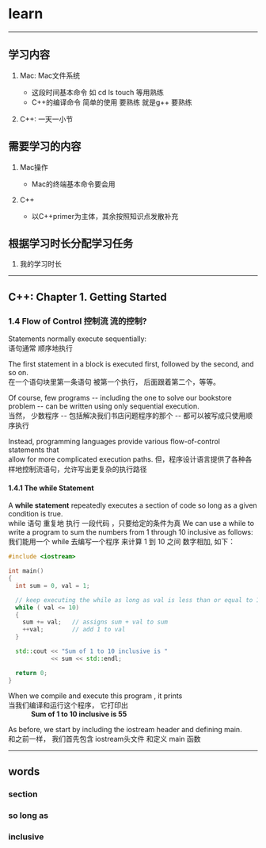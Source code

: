 # learn
---
## 学习内容
1. Mac: Mac文件系统
   * 这段时间基本命令 如 cd ls touch 等用熟练
   * C++的编译命令 简单的使用 要熟练 就是g++ 要熟练

2. C++: 一天一小节

## 需要学习的内容
1. Mac操作
   * Mac的终端基本命令要会用

2. C++
    * 以C++primer为主体，其余按照知识点发散补充

## 根据学习时长分配学习任务
1. 我的学习时长

---
## C++: Chapter 1. Getting Started
### 1.4 Flow of Control 控制流  流的控制?
Statements normally execute sequentially:  
语句通常 顺序地执行    

The first statement in a block is executed first, followed by the second, and so on.  
在一个语句块里第一条语句 被第一个执行， 后面跟着第二个，等等。

Of course, few programs -- including the one to solve our bookstore problem -- can be written using only sequential execution.  
当然， 少数程序 -- 包括解决我们书店问题程序的那个 -- 都可以被写成只使用顺序执行

Instead, programming languages provide various flow-of-control statements that  
allow for more complicated execution paths.
但，程序设计语言提供了各种各样地控制流语句，允许写出更复杂的执行路径

#### 1.4.1 The while Statement
A **while statement** repeatedly executes a section of code so long as a given condition is true.  
while 语句 重复地 执行 一段代码 ，只要给定的条件为真
We can use a while to write a program to sum the numbers from 1 through 10 inclusive as follows:
我们能用一个 while 去编写一个程序 来计算 1 到 10 之间 数字相加, 如下：
```C++
#include <iostream>

int main()
{
  int sum = 0, val = 1;

  // keep executing the while as long as val is less than or equal to 10
  while ( val <= 10)
  {
    sum += val;   // assigns sum + val to sum
    ++val;        // add 1 to val
  }

  std::cout << "Sum of 1 to 10 inclusive is "
            << sum << std::endl;

  return 0;
}

```

When we compile and execute this program , it prints  
当我们编译和运行这个程序， 它打印出  
&emsp;&emsp;&emsp; **Sum of 1 to 10 inclusive is 55**  

As before, we start by including the iostream header and defining main.  
和之前一样， 我们首先包含 iostream头文件 和定义 main 函数

----
## words
### section
### so long as
### inclusive
